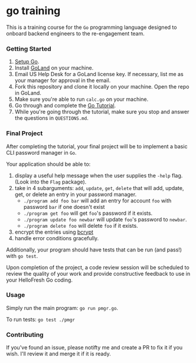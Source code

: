 # go training

This is a training course for the `Go` programming language designed to onboard backend engineers to the re-engagement
team.

### Getting Started

1. [Setup Go](https://golang.org/doc/tutorial/getting-started#install).
2. Install [GoLand](https://www.jetbrains.com/go/) on your machine.
3. Email US Help Desk for a GoLand license key. If necessary, list me as your manager for approval in the email.
4. Fork this repository and clone it locally on your machine. Open the repo in GoLand.
5. Make sure you're able to run `calc.go` on your machine.
5. Go through and complete the [Go Tutorial](https://golang.org/doc/tutorial/getting-started).
6. While you're going through the tutorial, make sure you stop and answer the questions in `QUESTIONS.md`.

### Final Project

After completing the tutorial, your final project will be to implement a basic CLI password manager in `Go`.

Your application should be able to:

1. display a useful help message when the user supplies the `-help` flag. (Look into the `Flag` package). 
2. take in 4 subarguments: `add`, `update`, `get`, `delete` that will add, update, get, or delete an entry in your password manager.
    - `./program add foo bar` will add an entry for account `foo` with password `bar` if one doesn't exist
    - `./program get foo` will get `foo`'s password if it exists.
    - `./program update foo newbar` will update `foo`'s password to `newbar`.
    - `./program delete foo` will delete `foo` if it exists.
3. encrypt the entries using [bcrypt](https://linuxhint.com/golang-crypto-package/)
4. handle error conditions gracefully.

Additionally, your program should have tests that can be run (and pass!) with `go test`.

Upon completion of the project, a code review session will be scheduled to review the quality of your work and provide
constructive feedback to use in your HelloFresh Go coding.

### Usage

Simply run the main program: `go run pmgr.go`.

To run tests: `go test ./pmgr`

### Contributing

If you've found an issue, please notifty me and create a PR to fix it if you wish. I'll review it and merge it if it is ready.
